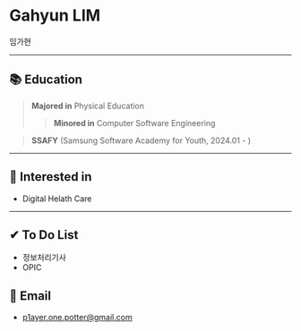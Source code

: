 # Gahyun LIM
임가현
___

## 📚 Education 
>__Majored in__ Physical Education
>>__Minored in__ Computer Software Engineering

> __SSAFY__ (Samsung Software Academy for Youth, 2024.01 - )
___

## 🌟 Interested in
- Digital Helath Care
___


## ✔ To Do List
- 정보처리기사
- OPIC

## 📧 Email
- p1ayer.one.potter@gmail.com
